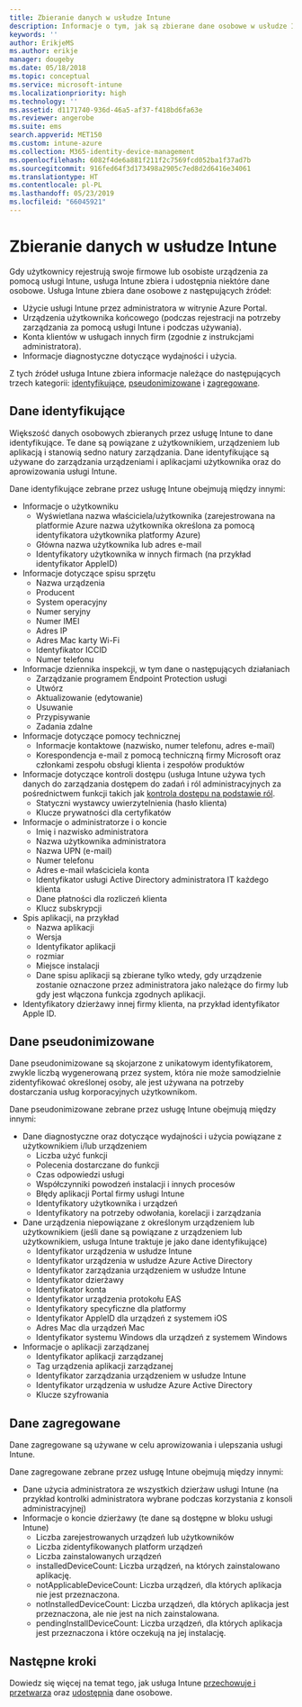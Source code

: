 ```yaml
---
title: Zbieranie danych w usłudze Intune
description: Informacje o tym, jak są zbierane dane osobowe w usłudze Intune.
keywords: ''
author: ErikjeMS
ms.author: erikje
manager: dougeby
ms.date: 05/18/2018
ms.topic: conceptual
ms.service: microsoft-intune
ms.localizationpriority: high
ms.technology: ''
ms.assetid: d1171740-936d-46a5-af37-f418bd6fa63e
ms.reviewer: angerobe
ms.suite: ems
search.appverid: MET150
ms.custom: intune-azure
ms.collection: M365-identity-device-management
ms.openlocfilehash: 6082f4de6a881f211f2c7569fcd052ba1f37ad7b
ms.sourcegitcommit: 916fed64f3d173498a2905c7ed8d2d6416e34061
ms.translationtype: HT
ms.contentlocale: pl-PL
ms.lasthandoff: 05/23/2019
ms.locfileid: "66045921"
---
```

# <a name="data-collection-in-intune"></a>Zbieranie danych w usłudze Intune

Gdy użytkownicy rejestrują swoje firmowe lub osobiste urządzenia za pomocą usługi Intune, usługa Intune zbiera i udostępnia niektóre dane osobowe. Usługa Intune zbiera dane osobowe z następujących źródeł:

- Użycie usługi Intune przez administratora w witrynie Azure Portal.
- Urządzenia użytkownika końcowego (podczas rejestracji na potrzeby zarządzania za pomocą usługi Intune i podczas używania).
- Konta klientów w usługach innych firm (zgodnie z instrukcjami administratora).
- Informacje diagnostyczne dotyczące wydajności i użycia.

Z tych źródeł usługa Intune zbiera informacje należące do następujących trzech kategorii: [identyfikujące](#identified-data), [pseudonimizowane](#pseudonymized-data) i [zagregowane](#aggregated-data).

## <a name="identified-data"></a>Dane identyfikujące

Większość danych osobowych zbieranych przez usługę Intune to dane identyfikujące. Te dane są powiązane z użytkownikiem, urządzeniem lub aplikacją i stanowią sedno natury zarządzania. Dane identyfikujące są używane do zarządzania urządzeniami i aplikacjami użytkownika oraz do aprowizowania usługi Intune.

Dane identyfikujące zebrane przez usługę Intune obejmują między innymi: 

- Informacje o użytkowniku
    - Wyświetlana nazwa właściciela/użytkownika (zarejestrowana na platformie Azure nazwa użytkownika określona za pomocą identyfikatora użytkownika platformy Azure)
    - Główna nazwa użytkownika lub adres e-mail
    - Identyfikatory użytkownika w innych firmach (na przykład identyfikator AppleID)
- Informacje dotyczące spisu sprzętu
    - Nazwa urządzenia
    - Producent
    - System operacyjny
    - Numer seryjny
    - Numer IMEI
    - Adres IP
    - Adres Mac karty Wi-Fi
    - Identyfikator ICCID
    - Numer telefonu
- Informacje dziennika inspekcji, w tym dane o następujących działaniach
    - Zarządzanie programem Endpoint Protection usługi
    - Utwórz
    - Aktualizowanie (edytowanie)
    - Usuwanie
    - Przypisywanie
    - Zadania zdalne
- Informacje dotyczące pomocy technicznej
    - Informacje kontaktowe (nazwisko, numer telefonu, adres e-mail)
    - Korespondencja e-mail z pomocą techniczną firmy Microsoft oraz członkami zespołu obsługi klienta i zespołów produktów
- Informacje dotyczące kontroli dostępu (usługa Intune używa tych danych do zarządzania dostępem do zadań i ról administracyjnych za pośrednictwem funkcji takich jak [kontrola dostępu na podstawie ról](role-based-access-control.md).
    - Statyczni wystawcy uwierzytelnienia (hasło klienta)
    - Klucze prywatności dla certyfikatów 
- Informacje o administratorze i o koncie
    - Imię i nazwisko administratora
    - Nazwa użytkownika administratora
    - Nazwa UPN (e-mail)
    - Numer telefonu
    - Adres e-mail właściciela konta
    - Identyfikator usługi Active Directory administratora IT każdego klienta
    - Dane płatności dla rozliczeń klienta
    - Klucz subskrypcji
- Spis aplikacji, na przykład
    - Nazwa aplikacji
    - Wersja
    - Identyfikator aplikacji
    - rozmiar
    - Miejsce instalacji
    - Dane spisu aplikacji są zbierane tylko wtedy, gdy urządzenie zostanie oznaczone przez administratora jako należące do firmy lub gdy jest włączona funkcja zgodnych aplikacji.  
- Identyfikatory dzierżawy innej firmy klienta, na przykład identyfikator Apple ID. 

## <a name="pseudonymized-data"></a>Dane pseudonimizowane

Dane pseudonimizowane są skojarzone z unikatowym identyfikatorem, zwykle liczbą wygenerowaną przez system, która nie może samodzielnie zidentyfikować określonej osoby, ale jest używana na potrzeby dostarczania usług korporacyjnych użytkownikom. 

Dane pseudonimizowane zebrane przez usługę Intune obejmują między innymi: 

- Dane diagnostyczne oraz dotyczące wydajności i użycia powiązane z użytkownikiem i/lub urządzeniem
    - Liczba użyć funkcji
    - Polecenia dostarczane do funkcji
    - Czas odpowiedzi usługi
    - Współczynniki powodzeń instalacji i innych procesów
    - Błędy aplikacji Portal firmy usługi Intune
    - Identyfikatory użytkownika i urządzeń
    - Identyfikatory na potrzeby odwołania, korelacji i zarządzania 
- Dane urządzenia niepowiązane z określonym urządzeniem lub użytkownikiem (jeśli dane są powiązane z urządzeniem lub użytkownikiem, usługa Intune traktuje je jako dane identyfikujące)
    - Identyfikator urządzenia w usłudze Intune
    - Identyfikator urządzenia w usłudze Azure Active Directory
    - Identyfikator zarządzania urządzeniem w usłudze Intune
    - Identyfikator dzierżawy
    - Identyfikator konta
    - Identyfikator urządzenia protokołu EAS
    - Identyfikatory specyficzne dla platformy
    - Identyfikator AppleID dla urządzeń z systemem iOS
    - Adres Mac dla urządzeń Mac
    - Identyfikator systemu Windows dla urządzeń z systemem Windows
- Informacje o aplikacji zarządzanej
    - Identyfikator aplikacji zarządzanej
    - Tag urządzenia aplikacji zarządzanej
    - Identyfikator zarządzania urządzeniem w usłudze Intune
    - Identyfikator urządzenia w usłudze Azure Active Directory
    - Klucze szyfrowania

## <a name="aggregated-data"></a>Dane zagregowane

Dane zagregowane są używane w celu aprowizowania i ulepszania usługi Intune. 

Dane zagregowane zebrane przez usługę Intune obejmują między innymi: 

- Dane użycia administratora ze wszystkich dzierżaw usługi Intune (na przykład kontrolki administratora wybrane podczas korzystania z konsoli administracyjnej)
- Informacje o koncie dzierżawy (te dane są dostępne w bloku usługi Intune)
    - Liczba zarejestrowanych urządzeń lub użytkowników
    - Liczba zidentyfikowanych platform urządzeń  
    - Liczba zainstalowanych urządzeń
    - installedDeviceCount: Liczba urządzeń, na których zainstalowano aplikację.
    - notApplicableDeviceCount: Liczba urządzeń, dla których aplikacja nie jest przeznaczona.
    - notInstalledDeviceCount: Liczba urządzeń, dla których aplikacja jest przeznaczona, ale nie jest na nich zainstalowana.
    - pendingInstallDeviceCount: Liczba urządzeń, dla których aplikacja jest przeznaczona i które oczekują na jej instalację.
    
## <a name="next-steps"></a>Następne kroki

Dowiedz się więcej na temat tego, jak usługa Intune [przechowuje i przetwarza](privacy-data-store-process.md) oraz [udostępnia](privacy-data-secure-share.md) dane osobowe. 
